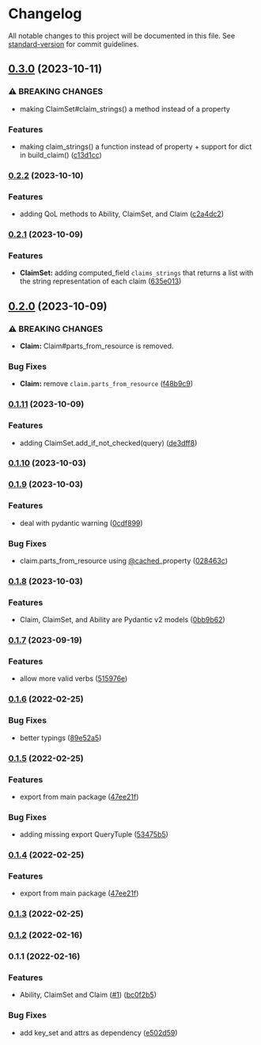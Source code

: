 # Changelog

All notable changes to this project will be documented in this file. See [standard-version](https://github.com/conventional-changelog/standard-version) for commit guidelines.

## [0.3.0](https://github.com/eturino/claims.py/compare/v0.2.2...v0.3.0) (2023-10-11)


### ⚠ BREAKING CHANGES

* making ClaimSet#claim_strings() a method instead of a property

### Features

* making claim_strings() a function instead of property + support for dict in build_claim() ([c13d1cc](https://github.com/eturino/claims.py/commit/c13d1cc0d53642dcf95e6584418b0e671269bd5c))

### [0.2.2](https://github.com/eturino/claims.py/compare/v0.2.1...v0.2.2) (2023-10-10)


### Features

* adding QoL methods to Ability, ClaimSet, and Claim ([c2a4dc2](https://github.com/eturino/claims.py/commit/c2a4dc2d55284c0f4ced90fd5e4d5fcb2b2a5bf9))

### [0.2.1](https://github.com/eturino/claims.py/compare/v0.2.0...v0.2.1) (2023-10-09)


### Features

* **ClaimSet:** adding computed_field `claims_strings` that returns a list with the string representation of each claim ([635e013](https://github.com/eturino/claims.py/commit/635e01307467a38d62667c2c9e97702a7d77eb8f))

## [0.2.0](https://github.com/eturino/claims.py/compare/v0.1.11...v0.2.0) (2023-10-09)


### ⚠ BREAKING CHANGES

* **Claim:** Claim#parts_from_resource is removed.

### Bug Fixes

* **Claim:** remove `claim.parts_from_resource` ([f48b9c9](https://github.com/eturino/claims.py/commit/f48b9c9a764f89a0b059d54e4c20f06c2e585a57))

### [0.1.11](https://github.com/eturino/claims.py/compare/v0.1.10...v0.1.11) (2023-10-09)


### Features

* adding ClaimSet.add_if_not_checked(query) ([de3dff8](https://github.com/eturino/claims.py/commit/de3dff8633a5a0f81de61e69b927bd8fcf887b0c))

### [0.1.10](https://github.com/eturino/claims.py/compare/v0.1.9...v0.1.10) (2023-10-03)

### [0.1.9](https://github.com/eturino/claims.py/compare/v0.1.8...v0.1.9) (2023-10-03)


### Features

* deal with pydantic warning ([0cdf899](https://github.com/eturino/claims.py/commit/0cdf899a0c3ea7bfe91fac5f621e7edcc3cb0d4b))


### Bug Fixes

* claim.parts_from_resource using [@cached](https://github.com/cached)_property ([028463c](https://github.com/eturino/claims.py/commit/028463c4657575031c9a148384094f633b4d6dc3))

### [0.1.8](https://github.com/eturino/claims.py/compare/v0.1.7...v0.1.8) (2023-10-03)


### Features

* Claim, ClaimSet, and Ability are Pydantic v2 models ([0bb9b62](https://github.com/eturino/claims.py/commit/0bb9b62b95bba99973c07f204c0ab002c65ea93c))

### [0.1.7](https://github.com/eturino/claims.py/compare/v0.1.6...v0.1.7) (2023-09-19)


### Features

* allow more valid verbs ([515976e](https://github.com/eturino/claims.py/commit/515976ee07b592fe0359f9c08649ebe44146d8db))

### [0.1.6](https://github.com/eturino/claims.py/compare/v0.1.5...v0.1.6) (2022-02-25)


### Bug Fixes

* better typings ([89e52a5](https://github.com/eturino/claims.py/commit/89e52a54c47cc0356d1e8ce2c077230583d8dad1))

### [0.1.5](https://github.com/eturino/claims.py/compare/v0.1.3...v0.1.5) (2022-02-25)


### Features

* export from main package ([47ee21f](https://github.com/eturino/claims.py/commit/47ee21fbde86641013210a65dda3ee2ca3f1a83a))


### Bug Fixes

* adding missing export QueryTuple ([53475b5](https://github.com/eturino/claims.py/commit/53475b5cb3c76887671b6ef91d878e27e257685d))

### [0.1.4](https://github.com/eturino/claims.py/compare/v0.1.3...v0.1.4) (2022-02-25)


### Features

* export from main package ([47ee21f](https://github.com/eturino/claims.py/commit/47ee21fbde86641013210a65dda3ee2ca3f1a83a))

### [0.1.3](https://github.com/eturino/claims.py/compare/v0.1.2...v0.1.3) (2022-02-25)

### [0.1.2](https://github.com/eturino/claims.py/compare/v0.1.1...v0.1.2) (2022-02-16)

### 0.1.1 (2022-02-16)


### Features

* Ability, ClaimSet and Claim ([#1](https://github.com/eturino/claims.py/issues/1)) ([bc0f2b5](https://github.com/eturino/claims.py/commit/bc0f2b5c19a6f3b30a5355d127bff7fa4a7f27b0))


### Bug Fixes

* add key_set and attrs as dependency ([e502d59](https://github.com/eturino/claims.py/commit/e502d59cf58b2a14d179e5d44c00c9d0ebdb00b6))
